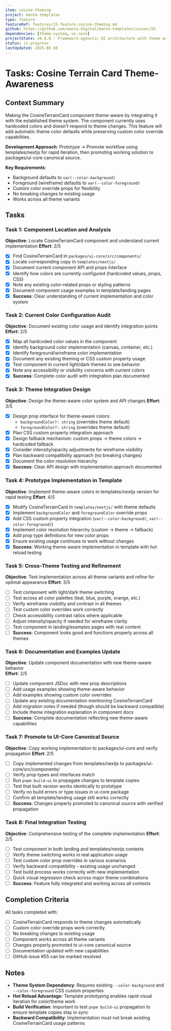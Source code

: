 ```yaml
---
item: cosine-theming
project: manta-templates
type: feature
featureRef: features/15-feature.cosine-theming.md
github: https://github.com/manta-digital/manta-templates/issues/55
dependencies: [theme-system, ui-core]
projectState: v0.8.0 - Framework-agnostic UI architecture with theme-aware gradient system established
status: in-progress
lastUpdated: 2025-08-30
---
```


# Tasks: Cosine Terrain Card Theme-Awareness

## Context Summary

Making the CosineTerrainCard component theme-aware by integrating it with the established theme system. The component currently uses hardcoded colors and doesn't respond to theme changes. This feature will add automatic theme color defaults while preserving custom color override capabilities.

**Development Approach**: Prototype → Promote workflow using templates/nextjs for rapid iteration, then promoting working solution to packages/ui-core canonical source.

**Key Requirements**:
- Background defaults to `var(--color-background)`  
- Foreground (wireframe) defaults to `var(--color-foreground)`
- Custom color override props for flexibility
- No breaking changes to existing usage
- Works across all theme variants

## Tasks

### Task 1: Component Location and Analysis
**Objective**: Locate CosineTerrainCard component and understand current implementation
**Effort**: 2/5

- [x] Find CosineTerrainCard in `packages/ui-core/src/components/`
- [x] Locate corresponding copy in `templates/nextjs/`  
- [x] Document current component API and props interface
- [x] Identify how colors are currently configured (hardcoded values, props, CSS)
- [x] Note any existing color-related props or styling patterns
- [x] Document component usage examples in template/landing pages
- [x] **Success**: Clear understanding of current implementation and color system

### Task 2: Current Color Configuration Audit  
**Objective**: Document existing color usage and identify integration points
**Effort**: 2/5

- [x] Map all hardcoded color values in the component
- [x] Identify background color implementation (canvas, container, etc.)
- [x] Identify foreground/wireframe color implementation  
- [x] Document any existing theming or CSS custom property usage
- [x] Test component in current light/dark themes to see behavior
- [x] Note any accessibility or visibility concerns with current colors
- [x] **Success**: Complete color audit with integration plan documented

### Task 3: Theme Integration Design
**Objective**: Design the theme-aware color system and API changes
**Effort**: 3/5

- [x] Design prop interface for theme-aware colors:
  - `backgroundColor?: string` (overrides theme default)
  - `foregroundColor?: string` (overrides theme default) 
- [x] Plan CSS custom property integration approach
- [x] Design fallback mechanism: custom props → theme colors → hardcoded fallback
- [x] Consider intensity/opacity adjustments for wireframe visibility
- [x] Plan backward compatibility approach (no breaking changes)
- [x] Document the color resolution hierarchy
- [x] **Success**: Clear API design with implementation approach documented

### Task 4: Prototype Implementation in Template
**Objective**: Implement theme-aware colors in templates/nextjs version for rapid testing
**Effort**: 4/5

- [x] Modify CosineTerrainCard in `templates/nextjs/` with theme defaults
- [x] Implement `backgroundColor` and `foregroundColor` override props
- [x] Add CSS custom property integration (`var(--color-background)`, `var(--color-foreground)`)
- [x] Implement color resolution hierarchy (custom → theme → fallback)
- [x] Add prop type definitions for new color props
- [x] Ensure existing usage continues to work without changes
- [x] **Success**: Working theme-aware implementation in template with hot reload testing

### Task 5: Cross-Theme Testing and Refinement
**Objective**: Test implementation across all theme variants and refine for optimal appearance
**Effort**: 3/5

- [ ] Test component with light/dark theme switching
- [ ] Test across all color palettes (teal, blue, purple, orange, etc.)
- [ ] Verify wireframe visibility and contrast in all themes
- [ ] Test custom color overrides work correctly
- [ ] Check accessibility contrast ratios where applicable  
- [ ] Adjust intensity/opacity if needed for wireframe clarity
- [ ] Test component in landing/examples pages with real content
- [ ] **Success**: Component looks good and functions properly across all themes

### Task 6: Documentation and Examples Update
**Objective**: Update component documentation with new theme-aware behavior  
**Effort**: 2/5

- [ ] Update component JSDoc with new prop descriptions
- [ ] Add usage examples showing theme-aware behavior
- [ ] Add examples showing custom color overrides
- [ ] Update any existing documentation mentioning CosineTerrainCard
- [ ] Add migration notes if needed (though should be backward compatible)
- [ ] Include theme integration explanation in component docs
- [ ] **Success**: Complete documentation reflecting new theme-aware capabilities

### Task 7: Promote to UI-Core Canonical Source
**Objective**: Copy working implementation to packages/ui-core and verify propagation
**Effort**: 2/5

- [ ] Copy implemented changes from templates/nextjs to packages/ui-core/src/components/
- [ ] Verify prop types and interfaces match
- [ ] Run `pnpm build-ui` to propagate changes to template copies
- [ ] Test that built version works identically to prototype
- [ ] Verify no build errors or type issues in ui-core package
- [ ] Confirm all template/landing usage still works correctly
- [ ] **Success**: Changes properly promoted to canonical source with verified propagation

### Task 8: Final Integration Testing
**Objective**: Comprehensive testing of the complete implementation
**Effort**: 2/5

- [ ] Test component in both landing and templates/nextjs contexts
- [ ] Verify theme switching works in real application usage
- [ ] Test custom color prop overrides in various scenarios  
- [ ] Verify backward compatibility - existing usage unchanged
- [ ] Test build process works correctly with new implementation
- [ ] Quick visual regression check across major theme combinations
- [ ] **Success**: Feature fully integrated and working across all contexts

## Completion Criteria

All tasks completed with:
- [ ] CosineTerrainCard responds to theme changes automatically
- [ ] Custom color override props work correctly
- [ ] No breaking changes to existing usage
- [ ] Component works across all theme variants
- [ ] Changes properly promoted to ui-core canonical source
- [ ] Documentation updated with new capabilities
- [ ] GitHub issue #55 can be marked resolved

## Notes

- **Theme System Dependency**: Requires existing `--color-background` and `--color-foreground` CSS custom properties
- **Hot Reload Advantage**: Template prototyping enables rapid visual iteration for color/theme work
- **Build Verification**: Important to test `pnpm build-ui` propagation to ensure template copies stay in sync
- **Backward Compatibility**: Implementation must not break existing CosineTerrainCard usage patterns